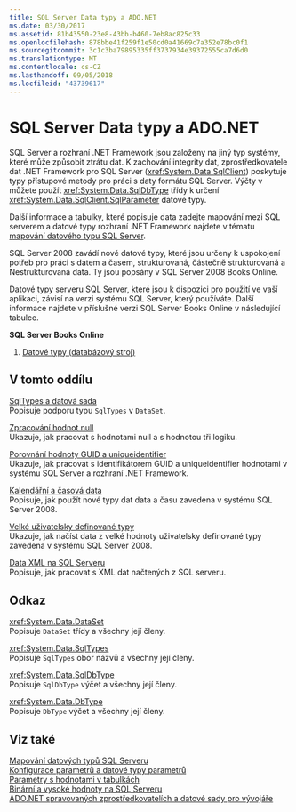 ```yaml
---
title: SQL Server Data typy a ADO.NET
ms.date: 03/30/2017
ms.assetid: 81b43550-23e8-43bb-b460-7eb8ac825c33
ms.openlocfilehash: 878bbe41f259f1e50cd0a41669c7a352e78bc0f1
ms.sourcegitcommit: 3c1c3ba79895335ff3737934e39372555ca7d6d0
ms.translationtype: MT
ms.contentlocale: cs-CZ
ms.lasthandoff: 09/05/2018
ms.locfileid: "43739617"
---
```

# <a name="sql-server-data-types-and-adonet"></a>SQL Server Data typy a ADO.NET
SQL Server a rozhraní .NET Framework jsou založeny na jiný typ systémy, které může způsobit ztrátu dat. K zachování integrity dat, zprostředkovatele dat .NET Framework pro SQL Server (<xref:System.Data.SqlClient>) poskytuje typy přístupové metody pro práci s daty formátu SQL Server. Výčty v můžete použít <xref:System.Data.SqlDbType> třídy k určení <xref:System.Data.SqlClient.SqlParameter> datové typy.  
  
 Další informace a tabulky, které popisuje data zadejte mapování mezi SQL serverem a datové typy rozhraní .NET Framework najdete v tématu [mapování datového typu SQL Server](../../../../../docs/framework/data/adonet/sql-server-data-type-mappings.md).  
  
 SQL Server 2008 zavádí nové datové typy, které jsou určeny k uspokojení potřeb pro práci s datem a časem, strukturovaná, částečně strukturovaná a Nestrukturovaná data. Ty jsou popsány v SQL Server 2008 Books Online.  
  
 Datové typy serveru SQL Server, které jsou k dispozici pro použití ve vaší aplikaci, závisí na verzi systému SQL Server, který používáte. Další informace najdete v příslušné verzi SQL Server Books Online v následující tabulce.  
  
 **SQL Server Books Online**  
  
1.  [Datové typy (databázový stroj)](https://go.microsoft.com/fwlink/?LinkID=107468)  
  
## <a name="in-this-section"></a>V tomto oddílu  
 [SqlTypes a datová sada](../../../../../docs/framework/data/adonet/sql/sqltypes-and-the-dataset.md)  
 Popisuje podporu typu `SqlTypes` v `DataSet`.  
  
 [Zpracování hodnot null](../../../../../docs/framework/data/adonet/sql/handling-null-values.md)  
 Ukazuje, jak pracovat s hodnotami null a s hodnotou tři logiku.  
  
 [Porovnání hodnoty GUID a uniqueidentifier](../../../../../docs/framework/data/adonet/sql/comparing-guid-and-uniqueidentifier-values.md)  
 Ukazuje, jak pracovat s identifikátorem GUID a uniqueidentifier hodnotami v systému SQL Server a rozhraní .NET Framework.  
  
 [Kalendářní a časová data](../../../../../docs/framework/data/adonet/sql/date-and-time-data.md)  
 Popisuje, jak použít nové typy dat data a času zavedena v systému SQL Server 2008.  
  
 [Velké uživatelsky definované typy](../../../../../docs/framework/data/adonet/sql/large-udts.md)  
 Ukazuje, jak načíst data z velké hodnoty uživatelsky definované typy zavedena v systému SQL Server 2008.  
  
 [Data XML na SQL Serveru](../../../../../docs/framework/data/adonet/sql/xml-data-in-sql-server.md)  
 Popisuje, jak pracovat s XML dat načtených z SQL serveru.  
  
## <a name="reference"></a>Odkaz  
 <xref:System.Data.DataSet>  
 Popisuje `DataSet` třídy a všechny její členy.  
  
 <xref:System.Data.SqlTypes>  
 Popisuje `SqlTypes` obor názvů a všechny její členy.  
  
 <xref:System.Data.SqlDbType>  
 Popisuje `SqlDbType` výčet a všechny její členy.  
  
 <xref:System.Data.DbType>  
 Popisuje `DbType` výčet a všechny její členy.  
  
## <a name="see-also"></a>Viz také  
 [Mapování datových typů SQL Serveru](../../../../../docs/framework/data/adonet/sql-server-data-type-mappings.md)  
 [Konfigurace parametrů a datové typy parametrů](../../../../../docs/framework/data/adonet/configuring-parameters-and-parameter-data-types.md)  
 [Parametry s hodnotami v tabulkách](../../../../../docs/framework/data/adonet/sql/table-valued-parameters.md)  
 [Binární a vysoké hodnoty na SQL Serveru](../../../../../docs/framework/data/adonet/sql/sql-server-binary-and-large-value-data.md)  
 [ADO.NET spravovaných zprostředkovatelích a datové sady pro vývojáře](https://go.microsoft.com/fwlink/?LinkId=217917)
